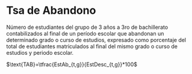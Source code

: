 # Tsa de Abandono

Número de estudiantes del grupo de 3 años a 3ro de bachillerato contabilizados al final de un período escolar que abandonan un determinado grado o curso de estudios, expresado como porcentaje del total de estudiantes matriculados al final del mismo grado o curso de estudios y periodo escolar. 

$\text{TAB}=\tfrac{EstAb_{t,g}}{EstDesc_{t,g}}*100$
